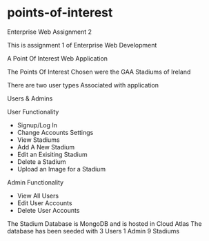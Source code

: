 # points-of-interest
Enterprise Web Assignment 2

This is assignment 1 of Enterprise Web Development

A Point Of Interest Web Application

The Points Of Interest Chosen were the GAA Stadiums of Ireland

There are two user types Associated with application

Users & Admins

User Functionality
* Signup/Log In
* Change Accounts Settings
* View Stadiums
* Add A New Stadium
* Edit an Exisiting Stadium
* Delete a Stadium
* Upload an Image for a Stadium

Admin Functionality
* View All Users
* Edit User Accounts
* Delete User Accounts

The Stadium Database is MongoDB and is hosted in Cloud Atlas
The database has been seeded with 
3 Users
1 Admin
9 Stadiums


